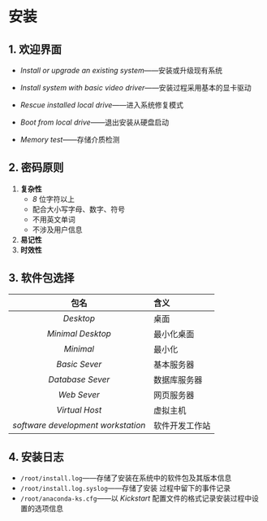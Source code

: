 # 安装

## 1. 欢迎界面

- *Install or upgrade an existing system*——安装或升级现有系统
  
- *Install system with basic video driver*——安装过程采用基本的显卡驱动
  
- *Rescue installed local drive*——进入系统修复模式
- *Boot from local drive*——退出安装从硬盘启动
- *Memory test*——存储介质检测

## 2. 密码原则

1. **复杂性**
    - *8* 位字符以上
    - 配合大小写字母、数字、符号
    - 不用英文单词
    - 不涉及用户信息
2. **易记性**
3. **时效性**

## 3. 软件包选择

| 包名 | 含义 |
| :---: | :--- |
| *Desktop* | 桌面 |
| *Minimal Desktop* | 最小化桌面 |
| *Minimal* | 最小化 |
| *Basic Sever* | 基本服务器 |
| *Database Sever* | 数据库服务器 |
| *Web Sever* | 网页服务器 |
| *Virtual Host* | 虚拟主机 |
| *software development workstation* | 软件开发工作站 |

## 4. 安装日志

- `/root/install.log`——存储了安装在系统中的软件包及其版本信息
- `/root/install.log.syslog`——存储了安装 过程中留下的事件记录
- `/root/anaconda-ks.cfg`——以 *Kickstart* 配置文件的格式记录安装过程中设置的选项信息